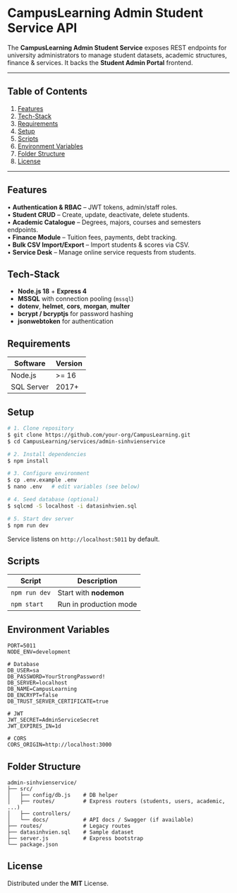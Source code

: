 # CampusLearning Admin Student Service API

The **CampusLearning Admin Student Service** exposes REST endpoints for university administrators to manage student datasets, academic structures, finance & services. It backs the **Student Admin Portal** frontend.

---

## Table of Contents
1. [Features](#features)
2. [Tech-Stack](#tech-stack)
3. [Requirements](#requirements)
4. [Setup](#setup)
5. [Scripts](#scripts)
6. [Environment Variables](#environment-variables)
7. [Folder Structure](#folder-structure)
8. [License](#license)

---

## Features
• **Authentication & RBAC** – JWT tokens, admin/staff roles.  
• **Student CRUD** – Create, update, deactivate, delete students.  
• **Academic Catalogue** – Degrees, majors, courses and semesters endpoints.  
• **Finance Module** – Tuition fees, payments, debt tracking.  
• **Bulk CSV Import/Export** – Import students & scores via CSV.  
• **Service Desk** – Manage online service requests from students.

## Tech-Stack
* **Node.js 18** + **Express 4**  
* **MSSQL** with connection pooling (`mssql`)  
* **dotenv**, **helmet**, **cors**, **morgan**, **multer**  
* **bcrypt / bcryptjs** for password hashing  
* **jsonwebtoken** for authentication

## Requirements
| Software | Version |
| -------- | ------- |
| Node.js  | >= 16 |
| SQL Server | 2017+ |

## Setup
```bash
# 1. Clone repository
$ git clone https://github.com/your-org/CampusLearning.git
$ cd CampusLearning/services/admin-sinhvienservice

# 2. Install dependencies
$ npm install

# 3. Configure environment
$ cp .env.example .env
$ nano .env   # edit variables (see below)

# 4. Seed database (optional)
$ sqlcmd -S localhost -i datasinhvien.sql

# 5. Start dev server
$ npm run dev
```
Service listens on `http://localhost:5011` by default.

## Scripts
Script | Description
------ | -----------
`npm run dev` | Start with **nodemon**
`npm start` | Run in production mode

## Environment Variables
```
PORT=5011
NODE_ENV=development

# Database
DB_USER=sa
DB_PASSWORD=YourStrongPassword!
DB_SERVER=localhost
DB_NAME=CampusLearning
DB_ENCRYPT=false
DB_TRUST_SERVER_CERTIFICATE=true

# JWT
JWT_SECRET=AdminServiceSecret
JWT_EXPIRES_IN=1d

# CORS
CORS_ORIGIN=http://localhost:3000
```

## Folder Structure
```
admin-sinhvienservice/
├── src/
│   ├── config/db.js    # DB helper
│   ├── routes/         # Express routers (students, users, academic, ...)
│   ├── controllers/
│   └── docs/           # API docs / Swagger (if available)
├── routes/             # Legacy routes
├── datasinhvien.sql    # Sample dataset
├── server.js           # Express bootstrap
└── package.json
```

## License
Distributed under the **MIT** License. 